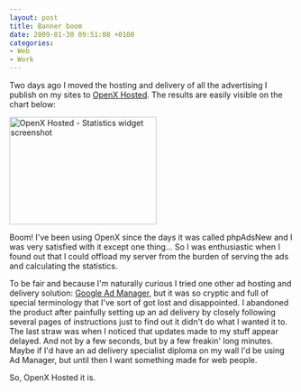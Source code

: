 ```yaml
---
layout: post
title: Banner boom
date: 2009-01-30 09:51:08 +0100
categories:
- Web
- Work
---
```

<p>Two days ago I moved the hosting and delivery of all the advertising I publish on my sites to <a href="http://www.openx.org/ad-server/get-openx-hosted">OpenX Hosted</a>. The results are easily visible on the chart below:</p>
<p><img alt="OpenX Hosted - Statistics widget screenshot" src="http://www.rusiczki.net/blog/blogpics/openx-hosted-statistics-widget.png" width="261" height="191"/></p>
<p>Boom! I've been using OpenX since the days it was called phpAdsNew and I was very satisfied with it except one thing... So I was enthusiastic when I found out that I could offload my server from the burden of serving the ads and calculating the statistics.</p>
<p>To be fair and because I'm naturally curious I tried one other ad hosting and delivery solution: <a href="http://www.google.com/admanager/">Google Ad Manager</a>, but it was so cryptic and full of special terminology that I've sort of got lost and disappointed. I abandoned the product after painfully setting up an ad delivery by closely following several pages of instructions just to find out it didn't do what I wanted it to. The last straw was when I noticed that updates made to my stuff appear delayed. And not by a few seconds, but by a few freakin' long minutes. Maybe if I'd have an ad delivery specialist diploma on my wall I'd be using Ad Manager, but until then I want something made for web people.</p>
<p>So, OpenX Hosted it is.</p>
